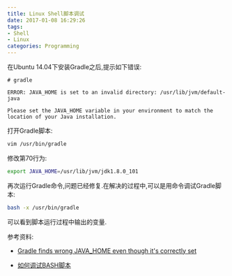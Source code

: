 ```yaml
---
title: Linux Shell脚本调试
date: 2017-01-08 16:29:26
tags:
- Shell
- Linux
categories: Programming
---
```


在Ubuntu 14.04下安装Gradle之后,提示如下错误:

<!-- more -->

```
# gradle

ERROR: JAVA_HOME is set to an invalid directory: /usr/lib/jvm/default-java

Please set the JAVA_HOME variable in your environment to match the
location of your Java installation.
```

打开Gradle脚本:

```Bash
vim /usr/bin/gradle
```

修改第70行为:

```Bash
export JAVA_HOME=/usr/lib/jvm/jdk1.8.0_101
```

再次运行Gradle命令,问题已经修复.在解决的过程中,可以是用命令调试Gradle脚本:

```Bash
bash -x /usr/bin/gradle
```

可以看到脚本运行过程中输出的变量.

参考资料:

* [Gradle finds wrong JAVA_HOME even though it's correctly set](http://stackoverflow.com/questions/22307516/gradle-finds-wrong-java-home-even-though-its-correctly-set)

* [如何调试BASH脚本](http://coolshell.cn/articles/1379.html)
